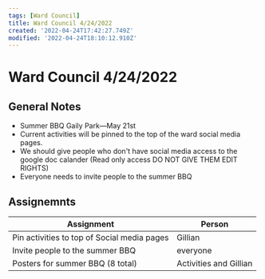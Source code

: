 ```yaml
---
tags: [Ward Council]
title: Ward Council 4/24/2022
created: '2022-04-24T17:42:27.749Z'
modified: '2022-04-24T18:10:12.910Z'
---
```


# Ward Council 4/24/2022

## General Notes

* Summer BBQ Gaily Park—May 21st 
* Current activities will be pinned to the top of the ward social media pages.
* We should give people who don't have social media access to the google doc calander (Read only access DO NOT GIVE THEM EDIT RIGHTS)
* Everyone needs to invite people to the summer BBQ

## Assignemnts

| Assignment | Person |
|-|-|
|Pin activities to top of Social media pages|Gillian
|Invite people to the summer BBQ|everyone
|Posters for summer BBQ (8 total)|Activities and Gillian
